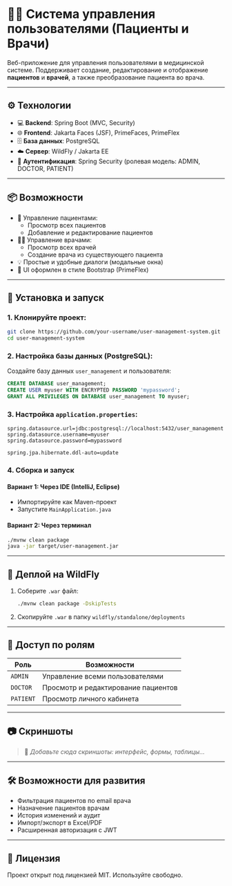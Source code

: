 # 👩‍⚕️ Система управления пользователями (Пациенты и Врачи)

Веб-приложение для управления пользователями в медицинской системе. Поддерживает создание, редактирование и отображение **пациентов** и **врачей**, а также преобразование пациента во врача.

---

## ⚙️ Технологии

- 💻 **Backend**: Spring Boot (MVC, Security)
- 🌐 **Frontend**: Jakarta Faces (JSF), PrimeFaces, PrimeFlex
- 🗄️ **База данных**: PostgreSQL
- ☁️ **Сервер**: WildFly / Jakarta EE
- 🔐 **Аутентификация**: Spring Security (ролевая модель: ADMIN, DOCTOR, PATIENT)

---

## 📦 Возможности

- 👥 Управление пациентами:
  - Просмотр всех пациентов
  - Добавление и редактирование пациентов
- 🧑‍⚕️ Управление врачами:
  - Просмотр всех врачей
  - Создание врача из существующего пациента
- 💡 Простые и удобные диалоги (модальные окна)
- 🎨 UI оформлен в стиле Bootstrap (PrimeFlex)

---

## 🧰 Установка и запуск

### 1. Клонируйте проект:

```bash
git clone https://github.com/your-username/user-management-system.git
cd user-management-system
```

### 2. Настройка базы данных (PostgreSQL):

Создайте базу данных `user_management` и пользователя:

```sql
CREATE DATABASE user_management;
CREATE USER myuser WITH ENCRYPTED PASSWORD 'mypassword';
GRANT ALL PRIVILEGES ON DATABASE user_management TO myuser;
```

### 3. Настройка `application.properties`:

```properties
spring.datasource.url=jdbc:postgresql://localhost:5432/user_management
spring.datasource.username=myuser
spring.datasource.password=mypassword

spring.jpa.hibernate.ddl-auto=update
```

### 4. Сборка и запуск

#### Вариант 1: Через IDE (IntelliJ, Eclipse)
- Импортируйте как Maven-проект
- Запустите `MainApplication.java`

#### Вариант 2: Через терминал

```bash
./mvnw clean package
java -jar target/user-management.jar
```

---

## 🚀 Деплой на WildFly

1. Соберите `.war` файл:
   ```bash
   ./mvnw clean package -DskipTests
   ```

2. Скопируйте `.war` в папку `wildfly/standalone/deployments`

---

## 🔐 Доступ по ролям

| Роль      | Возможности                              |
|-----------|------------------------------------------|
| `ADMIN`   | Управление всеми пользователями          |
| `DOCTOR`  | Просмотр и редактирование пациентов      |
| `PATIENT` | Просмотр личного кабинета                |

---

## 📷 Скриншоты

> 🔽 *Добавьте сюда скриншоты: интерфейс, формы, таблицы...*

---

## 🛠️ Возможности для развития

- Фильтрация пациентов по email врача
- Назначение пациентов врачам
- История изменений и аудит
- Импорт/экспорт в Excel/PDF
- Расширенная авторизация с JWT

---

## 📄 Лицензия

Проект открыт под лицензией MIT. Используйте свободно.
